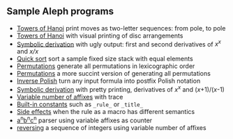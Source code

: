 ## Sample Aleph programs

* [Towers of Hanoi](ex1.ale) print moves as two-letter sequences: from pole, to pole
* [Towers of Hanoi](ex2.ale) with visual printing of disc arrangements
* [Symbolic derivation](ex3.ale) with ugly output: first and second derivatives of <i>x<sup>x</sup></i> and <i>x/x</i>
* [Quick sort](ex4.ale) sort a sample fixed size stack with equal elements
* [Permutations](ex5.ale) generate all permutations in lexicographic order
* [Permutations](ex6.ale) a more succint version of generating all permutations
* [Inverse Polish](ex7.ale) turn any input formula into postfix Polish notation
* [Symbolic derivation](ex8.ale) with pretty printing, derivatives of <i>x<sup>x</sup></i> and (<i>x</i>+1)/(<i>x</i>-1)
* [Variable number of affixes](ex9.ale) with trace
* [Built-in constants](ex10.ale) such as `_rule_` or `_title_`
* [Side effects](ex11.ale) when the rule as a macro has different semantics
* [a<sup>n</sup>b<sup>n</sup>c<sup>n</sup>](ex12.ale) parser using variable affixes as counter
* [reversing](ex13.ale) a sequence of integers using variable number of affixes 
